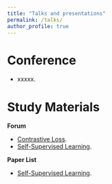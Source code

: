 ```yaml
---
title: "Talks and presentations"
permalink: /talks/
author_profile: true
---
```

Conference 
======
* xxxxx.

Study Materials
======

**Forum**
* [Contrastive Loss](https://zhuanlan.zhihu.com/p/139403505).
* [Self-Supervised Learning](https://zhuanlan.zhihu.com/p/151112887).

**Paper List**
* [Self-Supervised Learning](https://github.com/Sungman-Cho/Awesome-Self-Supervised-Papers).
